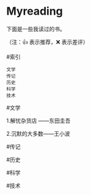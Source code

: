 # Myreading
下面是一些我读过的书。

（注：👍 表示推荐，❌ 表示差评）

#索引

    文学
    传记
    历史
    科学
    技术

#文学
  
  1.解忧杂货店 ——东田圭吾
  
  2.沉默的大多数——王小波
    

#传记

  

#历史

   

#科学

    

#技术

   


